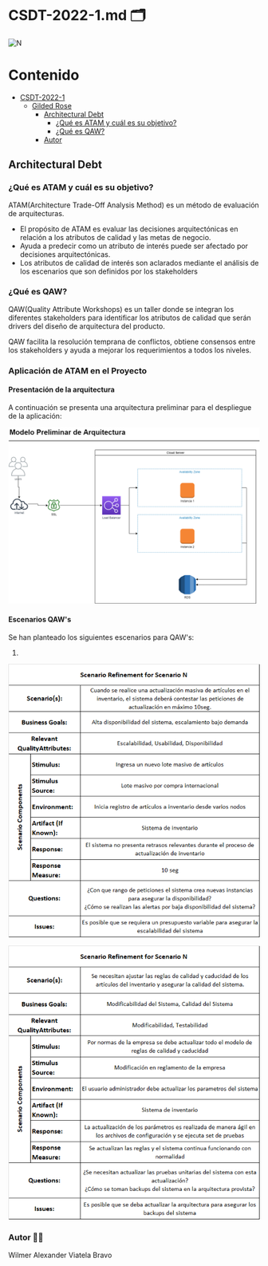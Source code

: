 # CSDT-2022-1.md :card_index_dividers:	

![N](https://escuelaing.s3.amazonaws.com/staging/images/logo-ecijg.width-380.png)

# Contenido
- [CSDT-2022-1](https://github.com/alexviatela/GildedRose-Refactoring-Kata/blob/main/CSDT-2022-1.md)
  * [Gilded Rose](#gilded-rose)
    + [Architectural Debt](#Architectural-Debt)
		+ [¿Qué es ATAM y cuál es su objetivo?](#¿Qué-es-ATAM-y-cuál-es-su-objetivo?)
		+ [¿Qué es QAW?](#¿Qué-es-QAW?)
    + [Autor](#autor)


## Architectural Debt


### ¿Qué es ATAM y cuál es su objetivo?
ATAM(Architecture Trade-Off Analysis Method) es un método de evaluación de arquitecturas. 

* El propósito de ATAM es evaluar las decisiones arquitectónicas en relación a los atributos de calidad y las metas de negocio.
* Ayuda a predecir como un atributo de interés puede ser afectado por decisiones arquitectónicas.
* Los atributos de calidad de interés son aclarados mediante el análisis de los escenarios que son definidos por los stakeholders

### ¿Qué es QAW?
QAW(Quality Attribute Workshops) es un taller donde se integran los diferentes stakeholders para identificar los atributos de calidad que serán drivers del diseño de arquitectura del producto.

QAW facilita la resolución temprana de conflictos, obtiene consensos entre los stakeholders y ayuda a mejorar los requerimientos a todos los niveles.


### Aplicación de ATAM en el Proyecto


#### Presentación de la arquitectura
A continuación se presenta una arquitectura preliminar para el despliegue de la aplicación:

![](https://raw.githubusercontent.com/alexviatela/GildedRose-Refactoring-Kata/main/images/ModeloArquitectura.png)

#### Escenarios QAW's
Se han planteado los siguientes escenarios para QAW's:

1)
![](https://raw.githubusercontent.com/alexviatela/GildedRose-Refactoring-Kata/main/images/Scenario_1_QAW.png)

![](https://raw.githubusercontent.com/alexviatela/GildedRose-Refactoring-Kata/main/images/Scenario_2_QAW.png)




### Autor :man_beard:
Wilmer Alexander Viatela Bravo
